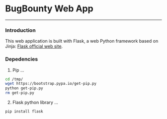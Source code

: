 # BugBounty Web App
----------

### Introduction

This web application is built with Flask, a web Python framework based on Jinja:
[Flask official web site](http://flask.pocoo.org/ "Flask's Homepage").

### Depedencies


1. Pip 
...
```bash
cd /tmp/
wget https://bootstrap.pypa.io/get-pip.py
python get-pip.py
rm get-pip.py
```
2. Flask python library
...
```bash
pip install flask
```
